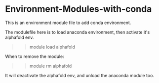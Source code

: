 # Environment-Modules-with-conda

This is an environment module file to add conda environment.

The modulefile here is to load anaconda environment, then activate it's alphafold env.

>> module load alphafold

When to remove the module:

>> module rm alphafold

It will deactivate the alphafold env, and unload the anaconda module too.

